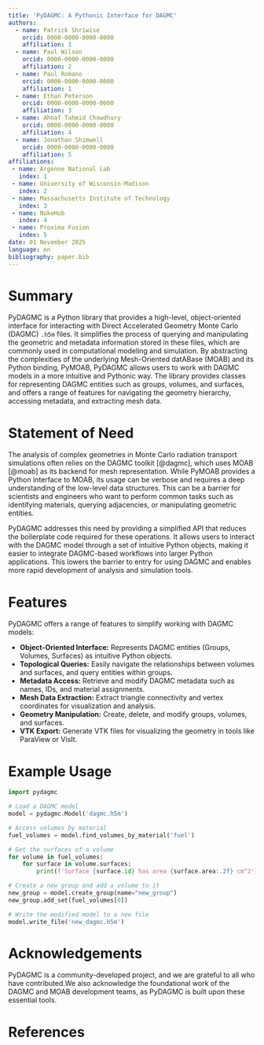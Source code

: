 ```yaml
---
title: 'PyDAGMC: A Pythonic Interface for DAGMC'
authors:
  - name: Patrick Shriwise
    orcid: 0000-0000-0000-0000
    affiliation: 1
  - name: Paul Wilson
    orcid: 0000-0000-0000-0000
    affiliation: 2
  - name: Paul Romano
    orcid: 0000-0000-0000-0000
    affiliation: 1
  - name: Ethan Peterson
    orcid: 0000-0000-0000-0000
    affiliation: 3
  - name: Ahnaf Tahmid Chowdhury
    orcid: 0000-0000-0000-0000
    affiliation: 4
  - name: Jonathan Shimwell
    orcid: 0000-0000-0000-0000
    affiliation: 5
affiliations:
 - name: Argonne National Lab
   index: 1
 - name: University of Wisconsin-Madison
   index: 2
 - name: Massachusetts Institute of Technology
   index: 3
 - name: NukeHub
   index: 4
 - name: Proxima Fusion
   index: 5
date: 01 November 2025
language: en
bibliography: paper.bib
---
```


# Summary

PyDAGMC is a Python library that provides a high-level, object-oriented interface for interacting with Direct Accelerated Geometry Monte Carlo (DAGMC) `.h5m` files. It simplifies the process of querying and manipulating the geometric and metadata information stored in these files, which are commonly used in computational modeling and simulation. By abstracting the complexities of the underlying Mesh-Oriented datABase (MOAB) and its Python binding, PyMOAB, PyDAGMC allows users to work with DAGMC models in a more intuitive and Pythonic way. The library provides classes for representing DAGMC entities such as groups, volumes, and surfaces, and offers a range of features for navigating the geometry hierarchy, accessing metadata, and extracting mesh data.

# Statement of Need

The analysis of complex geometries in Monte Carlo radiation transport simulations often relies on the DAGMC toolkit [@dagmc], which uses MOAB [@moab] as its backend for mesh representation. While PyMOAB provides a Python interface to MOAB, its usage can be verbose and requires a deep understanding of the low-level data structures. This can be a barrier for scientists and engineers who want to perform common tasks such as identifying materials, querying adjacencies, or manipulating geometric entities.

PyDAGMC addresses this need by providing a simplified API that reduces the boilerplate code required for these operations. It allows users to interact with the DAGMC model through a set of intuitive Python objects, making it easier to integrate DAGMC-based workflows into larger Python applications. This lowers the barrier to entry for using DAGMC and enables more rapid development of analysis and simulation tools.

# Features

PyDAGMC offers a range of features to simplify working with DAGMC models:

*   **Object-Oriented Interface:** Represents DAGMC entities (Groups, Volumes, Surfaces) as intuitive Python objects.
*   **Topological Queries:** Easily navigate the relationships between volumes and surfaces, and query entities within groups.
*   **Metadata Access:** Retrieve and modify DAGMC metadata such as names, IDs, and material assignments.
*   **Mesh Data Extraction:** Extract triangle connectivity and vertex coordinates for visualization and analysis.
*   **Geometry Manipulation:** Create, delete, and modify groups, volumes, and surfaces.
*   **VTK Export:** Generate VTK files for visualizing the geometry in tools like ParaView or VisIt.

# Example Usage

```python
import pydagmc

# Load a DAGMC model
model = pydagmc.Model('dagmc.h5m')

# Access volumes by material
fuel_volumes = model.find_volumes_by_material('fuel')

# Get the surfaces of a volume
for volume in fuel_volumes:
    for surface in volume.surfaces:
        print(f'Surface {surface.id} has area {surface.area:.2f} cm^2')

# Create a new group and add a volume to it
new_group = model.create_group(name="new_group")
new_group.add_set(fuel_volumes[0])

# Write the modified model to a new file
model.write_file('new_dagmc.h5m')
```

# Acknowledgements

PyDAGMC is a community-developed project, and we are grateful to all who have contributed.We also acknowledge the foundational work of
the DAGMC and MOAB development teams, as PyDAGMC is built upon these essential tools.

# References
